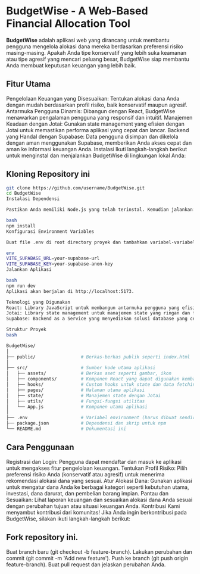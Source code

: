 # BudgetWise - A Web-Based Financial Allocation Tool

**BudgetWise** adalah aplikasi web yang dirancang untuk membantu pengguna mengelola alokasi dana mereka berdasarkan preferensi risiko masing-masing. Apakah Anda tipe konservatif yang lebih suka keamanan atau tipe agresif yang mencari peluang besar, BudgetWise siap membantu Anda membuat keputusan keuangan yang lebih baik.

## Fitur Utama

Pengelolaan Keuangan yang Disesuaikan: Tentukan alokasi dana Anda dengan mudah berdasarkan profil risiko, baik konservatif maupun agresif.
Antarmuka Pengguna Dinamis: Dibangun dengan React, BudgetWise menawarkan pengalaman pengguna yang responsif dan intuitif.
Manajemen Keadaan dengan Jotai: Gunakan state management yang efisien dengan Jotai untuk memastikan performa aplikasi yang cepat dan lancar.
Backend yang Handal dengan Supabase: Data pengguna disimpan dan dikelola dengan aman menggunakan Supabase, memberikan Anda akses cepat dan aman ke informasi keuangan Anda.
Instalasi
Ikuti langkah-langkah berikut untuk menginstal dan menjalankan BudgetWise di lingkungan lokal Anda:

## Kloning Repository ini

```bash
git clone https://github.com/username/BudgetWise.git
cd BudgetWise
Instalasi Dependensi

Pastikan Anda memiliki Node.js yang telah terinstal. Kemudian jalankan:

bash
npm install
Konfigurasi Environment Variables

Buat file .env di root directory proyek dan tambahkan variabel-variabel berikut (gantilah dengan detail Supabase Anda):

env
VITE_SUPABASE_URL=your-supabase-url
VITE_SUPABASE_KEY=your-supabase-anon-key
Jalankan Aplikasi

bash
npm run dev
Aplikasi akan berjalan di http://localhost:5173.

Teknologi yang Digunakan
React: Library JavaScript untuk membangun antarmuka pengguna yang efisien dan responsif.
Jotai: Library state management untuk manajemen state yang ringan dan fleksibel.
Supabase: Backend as a Service yang menyediakan solusi database yang cepat dan aman dengan integrasi langsung ke aplikasi.

Struktur Proyek
bash

BudgetWise/
│
├── public/                 # Berkas-berkas publik seperti index.html
│
├── src/                    # Sumber kode utama aplikasi
│   ├── assets/             # Berkas aset seperti gambar, ikon
│   ├── components/         # Komponen React yang dapat digunakan kembali
│   ├── hooks/              # Custom hooks untuk state dan data fetching
│   ├── pages/              # Halaman utama aplikasi
│   ├── state/              # Manajemen state dengan Jotai
│   ├── utils/              # Fungsi-fungsi utilitas
│   └── App.js              # Komponen utama aplikasi
│
├── .env                    # Variabel environment (harus dibuat sendiri)
├── package.json            # Dependensi dan skrip untuk npm
└── README.md               # Dokumentasi ini
```

## Cara Penggunaan

Registrasi dan Login: Pengguna dapat mendaftar dan masuk ke aplikasi untuk mengakses fitur pengelolaan keuangan.
Tentukan Profil Risiko: Pilih preferensi risiko Anda (konservatif atau agresif) untuk menerima rekomendasi alokasi dana yang sesuai.
Atur Alokasi Dana: Gunakan aplikasi untuk mengatur dana Anda ke berbagai kategori seperti kebutuhan utama, investasi, dana darurat, dan pembelian barang impian.
Pantau dan Sesuaikan: Lihat laporan keuangan dan sesuaikan alokasi dana Anda sesuai dengan perubahan tujuan atau situasi keuangan Anda.
Kontribusi
Kami menyambut kontribusi dari komunitas! Jika Anda ingin berkontribusi pada BudgetWise, silakan ikuti langkah-langkah berikut:

## Fork repository ini.

Buat branch baru (git checkout -b feature-branch).
Lakukan perubahan dan commit (git commit -m 'Add new feature').
Push ke branch (git push origin feature-branch).
Buat pull request dan jelaskan perubahan Anda.

